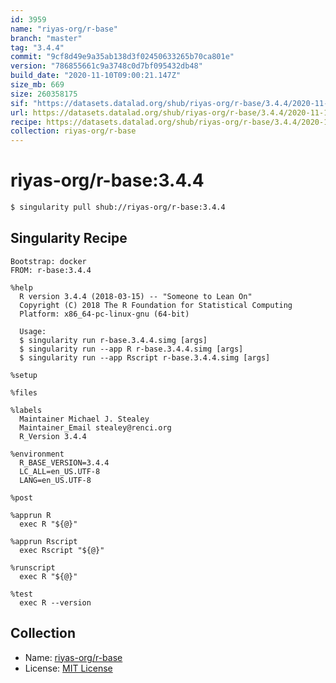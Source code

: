 ```yaml
---
id: 3959
name: "riyas-org/r-base"
branch: "master"
tag: "3.4.4"
commit: "9cf8d49e9a35ab138d3f02450633265b70ca801e"
version: "786855661c9a3748c0d7bf095432db48"
build_date: "2020-11-10T09:00:21.147Z"
size_mb: 669
size: 260358175
sif: "https://datasets.datalad.org/shub/riyas-org/r-base/3.4.4/2020-11-10-9cf8d49e-78685566/786855661c9a3748c0d7bf095432db48.simg"
url: https://datasets.datalad.org/shub/riyas-org/r-base/3.4.4/2020-11-10-9cf8d49e-78685566/
recipe: https://datasets.datalad.org/shub/riyas-org/r-base/3.4.4/2020-11-10-9cf8d49e-78685566/Singularity
collection: riyas-org/r-base
---
```


# riyas-org/r-base:3.4.4

```bash
$ singularity pull shub://riyas-org/r-base:3.4.4
```

## Singularity Recipe

```singularity
Bootstrap: docker
FROM: r-base:3.4.4

%help
  R version 3.4.4 (2018-03-15) -- "Someone to Lean On"
  Copyright (C) 2018 The R Foundation for Statistical Computing
  Platform: x86_64-pc-linux-gnu (64-bit)

  Usage:
  $ singularity run r-base.3.4.4.simg [args]
  $ singularity run --app R r-base.3.4.4.simg [args]
  $ singularity run --app Rscript r-base.3.4.4.simg [args]

%setup

%files

%labels
  Maintainer Michael J. Stealey
  Maintainer_Email stealey@renci.org
  R_Version 3.4.4

%environment
  R_BASE_VERSION=3.4.4
  LC_ALL=en_US.UTF-8
  LANG=en_US.UTF-8

%post

%apprun R
  exec R "${@}"

%apprun Rscript
  exec Rscript "${@}"

%runscript
  exec R "${@}"

%test
  exec R --version
```

## Collection

 - Name: [riyas-org/r-base](https://github.com/riyas-org/r-base)
 - License: [MIT License](https://api.github.com/licenses/mit)

